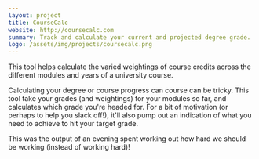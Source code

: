 ```yaml
---
layout: project
title: CourseCalc
website: http://coursecalc.com
summary: Track and calculate your current and projected degree grade.
logo: /assets/img/projects/coursecalc.png
---
```


This tool helps calculate the varied weightings of course credits across the different modules and years of a university course.

Calculating your degree or course progress can course can be tricky. This tool take your grades (and weightings) for your modules so far, and calculates which grade you're headed for. For a bit of motivation (or perhaps to help you slack off!), it'll also pump out an indication of what you need to achieve to hit your target grade.

This was the output of an evening spent working out how hard we should be working (instead of working hard)!
